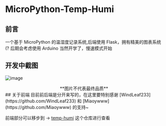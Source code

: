 
# MicroPython-Temp-Humi
## 前言
一个基于 MicroPython 的温湿度记录系统,后端使用 Flask，拥有精美的图表系统(?
后期会考虑使用 Arduino 当然开学了，慢速模式开始
## 开发中截图
![image](https://user-images.githubusercontent.com/74496778/186858706-7d14a7ac-2295-4bec-8970-cfda75857b17.png)
<div align="center">
**图片不代表最终品质**
  </div>
## 关于前端
目前前后端是分开来写的，在这里要特别感谢 [WindLeaf233](https://github.com/WindLeaf233) 和 [Miaoywww](https://github.com/Miaoywww) 的支持~

前端部分可以移步到 -> [temp-humi](https://github.com/WindLeaf233/temp-humi) 这个仓库进行查看
